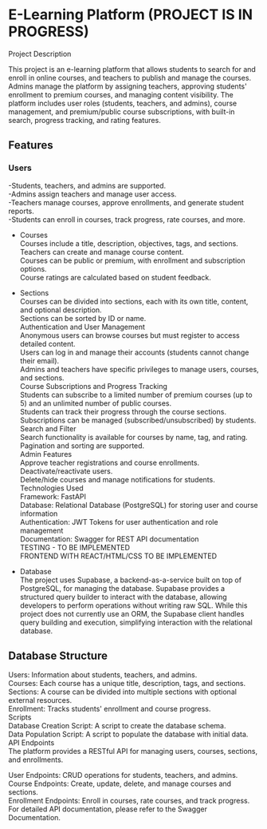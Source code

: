 

# E-Learning Platform (PROJECT IS IN PROGRESS)
Project Description

This project is an e-learning platform that allows students to search for and enroll in online courses, and teachers to publish and manage the courses. Admins manage the platform by assigning teachers, approving students' enrollment to premium courses, and managing content visibility. The platform includes user roles (students, teachers, and admins), course management, and premium/public course subscriptions, with built-in search, progress tracking, and rating features.

## Features
### Users
-Students, teachers, and admins are supported. \
-Admins assign teachers and manage user access.\
-Teachers manage courses, approve enrollments, and generate student reports.\
-Students can enroll in courses, track progress, rate courses, and more.

- Courses\
Courses include a title, description, objectives, tags, and sections.\
Teachers can create and manage course content.\
Courses can be public or premium, with enrollment and subscription options.\
Course ratings are calculated based on student feedback.

- Sections\
Courses can be divided into sections, each with its own title, content, and optional description.\
Sections can be sorted by ID or name.\
Authentication and User Management\
Anonymous users can browse courses but must register to access detailed content.\
Users can log in and manage their accounts (students cannot change their email).\
Admins and teachers have specific privileges to manage users, courses, and sections.\
Course Subscriptions and Progress Tracking\
Students can subscribe to a limited number of premium courses (up to 5) and an unlimited number of public courses.\
Students can track their progress through the course sections.\
Subscriptions can be managed (subscribed/unsubscribed) by students.\
Search and Filter\
Search functionality is available for courses by name, tag, and rating.\
Pagination and sorting are supported.\
Admin Features\
Approve teacher registrations and course enrollments.\
Deactivate/reactivate users.\
Delete/hide courses and manage notifications for students.\
Technologies Used\
Framework: FastAPI\
Database: Relational Database (PostgreSQL) for storing user and course information\
Authentication: JWT Tokens for user authentication and role management\
Documentation: Swagger for REST API documentation\
TESTING - TO BE IMPLEMENTED\
FRONTEND WITH REACT/HTML/CSS TO BE IMPLEMENTED

- Database\
The project uses Supabase, a backend-as-a-service built on top of PostgreSQL, for managing the database. Supabase provides a structured query builder to interact with the database, allowing developers to perform operations without writing raw SQL. While this project does not currently use an ORM, the Supabase client handles query building and execution, simplifying interaction with the relational database.

## Database Structure
Users: Information about students, teachers, and admins.\
Courses: Each course has a unique title, description, tags, and sections.\
Sections: A course can be divided into multiple sections with optional external resources.\
Enrollment: Tracks students' enrollment and course progress.\
Scripts\
Database Creation Script: A script to create the database schema.\
Data Population Script: A script to populate the database with initial data.\
API Endpoints\
The platform provides a RESTful API for managing users, courses, sections, and enrollments.

User Endpoints: CRUD operations for students, teachers, and admins.\
Course Endpoints: Create, update, delete, and manage courses and sections.\
Enrollment Endpoints: Enroll in courses, rate courses, and track progress.\
For detailed API documentation, please refer to the Swagger Documentation.